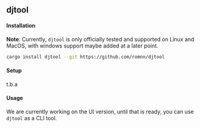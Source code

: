 ## djtool

#### Installation

**Note**: Currently, `djtool` is only officially tested and supported on Linux and MacOS, with windows support maybe added at a later point.

```bash
cargo install djtool --git https://github.com/romnn/djtool
```

#### Setup

t.b.a

#### Usage

We are currently working on the UI version, until that is ready, you can use `djtool` as a CLI tool.

```bash
```
